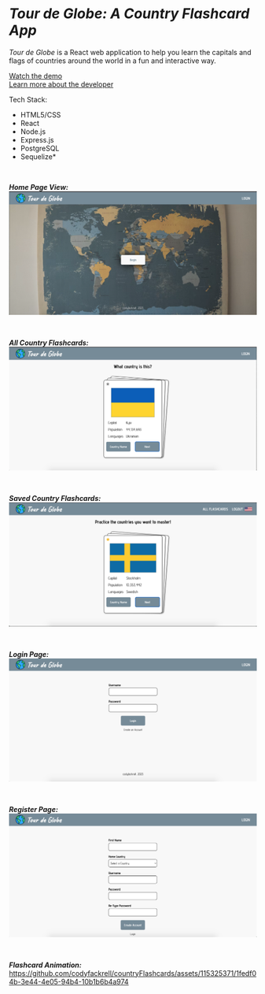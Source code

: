 # *Tour de Globe: A Country Flashcard App*

*Tour de Globe* is a React web application to help you learn the capitals and flags of countries around the world in a fun and interactive way. 

[Watch the demo](https://www.loom.com/share/407a2b8fbcab4713a93d3a2ba11fac7f?sid=6e096e36-0125-4fac-8605-ebc3573edf00)
<br>
[Learn more about the developer](https://www.linkedin.com/in/codyfackrell/)


Tech Stack:
* HTML5/CSS
* React
* Node.js
* Express.js
* PostgreSQL
* Sequelize*

<br>

***Home Page View:***
![HomePage](app_screenshots/HomePage.png) 

<br>

***All Country Flashcards:***
![Flashcards](app_screenshots/Flashcards.png) 

<br>

***Saved Country Flashcards:***
![SavedCountry](app_screenshots/SavedCountries.png) 

<br>

***Login Page:***
![Login](app_screenshots/Login.png) 

<br>

***Register Page:***
![Register](app_screenshots/Register.png) 

<br>

***Flashcard Animation:***
https://github.com/codyfackrell/countryFlashcards/assets/115325371/1fedf04b-3e44-4e05-94b4-10b1b6b4a974
